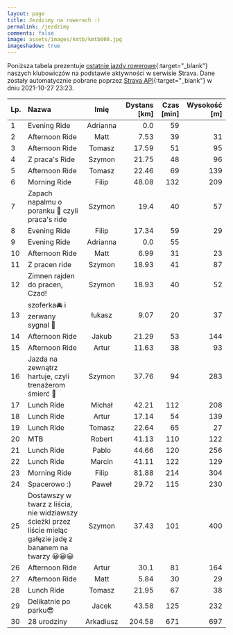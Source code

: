 ```yaml
---
layout: page
title: Jeździmy na rowerach :)
permalink: /jezdzimy
comments: false
image: assets/images/kmtb/kmtb008.jpg
imageshadow: true
---
```


Poniższa tabela prezentuje [ostatnie jazdy rowerowe](https://www.strava.com/clubs/336381){:target="_blank"} naszych klubowiczów na podstawie aktywności w serwisie Strava. Dane zostały automatycznie pobrane poprzez [Strava API](https://developers.strava.com/docs/reference/#api-Clubs-getClubActivitiesById){:target="_blank"} w dniu 2021-10-27 23:23.

Lp. | Nazwa | Imię | Dystans [km] | Czas [min] | Wysokość [m]
:--- | :--- | :---: | ---: | ---: | ---:
1|Evening Ride|Adrianna|0.0|59|
2|Afternoon Ride|Matt|7.53|39|31
3|Afternoon Ride|Tomasz|17.59|51|95
4|Z praca's Ride |Szymon|21.75|48|96
5|Afternoon Ride|Tomasz|22.46|69|139
6|Morning Ride|Filip|48.08|132|209
7|Zapach napalmu o poranku 🤣 czyli praca's ride|Szymon|19.4|40|57
8|Evening Ride|Filip|17.34|59|29
9|Evening Ride|Adrianna|0.0|55|
10|Afternoon Ride|Matt|6.99|31|23
11|Z pracen ride |Szymon|18.93|41|87
12|Zimnen rajden do pracen, Czad! |Szymon|18.93|40|52
13|szoferka🚘 i zerwany sygnal 🤨|łukasz|9.07|20|37
14|Afternoon Ride|Jakub|21.29|53|144
15|Afternoon Ride|Artur|11.63|38|93
16|Jazda na zewnątrz hartuje, czyli trenażerom śmierć 🤣|Szymon|37.76|94|283
17|Lunch Ride|Michał|42.21|112|208
18|Lunch Ride|Artur|17.14|54|139
19|Lunch Ride|Tomasz|22.64|65|27
20|MTB|Robert|41.13|110|122
21|Lunch Ride|Pablo|44.66|120|256
22|Lunch Ride|Marcin|41.11|122|129
23|Morning Ride|Filip|81.88|214|304
24|Spacerowo :)|Paweł|29.72|115|230
25|Dostawszy w twarz z liścia, nie widziawszy ścieżki przez liście mieląc gałęzie jadę z bananem na twarzy 😀😀😀|Szymon|37.43|101|400
26|Afternoon Ride|Artur|30.1|81|164
27|Afternoon Ride|Matt|5.84|30|29
28|Lunch Ride|Tomasz|21.95|67|38
29|Delikatnie po parku😎|Jacek|43.58|125|232
30|28 urodziny|Arkadiusz|204.58|671|697
